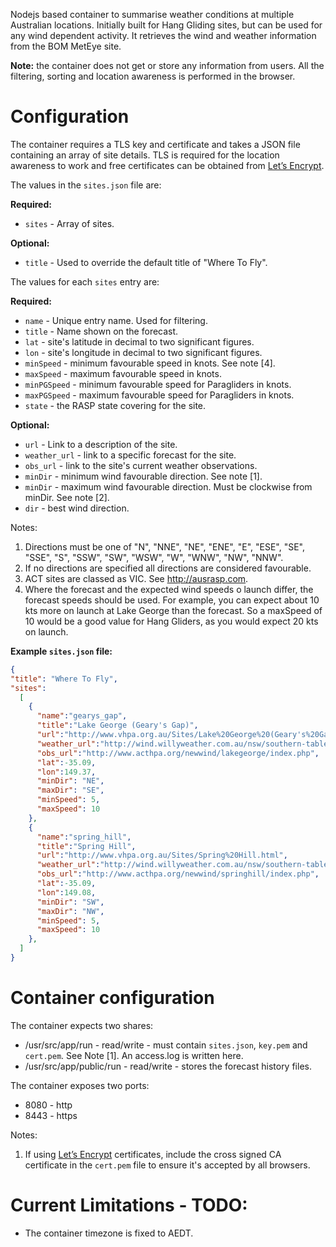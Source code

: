 Nodejs based container to summarise weather conditions at multiple Australian locations. Initially built for Hang Gliding sites, but can be used for any wind dependent activity.  It retrieves the wind and weather information from the BOM MetEye site.

**Note:** the container does not get or store any information from users. All the filtering, sorting and location awareness is performed in the browser.

# Configuration
The container requires a TLS key and certificate and takes a JSON file containing an array of site details. TLS is required for the location awareness to work and free certificates can be obtained from [Let’s Encrypt](https://letsencrypt.org).

The values in the `sites.json` file are:

**Required:**
* `sites` - Array of sites.

**Optional:**
* `title` - Used to override the default title of "Where To Fly".

The values for each `sites` entry are:

**Required:**
* `name` - Unique entry name. Used for filtering.
* `title` - Name shown on the forecast.
* `lat` - site's latitude in decimal to two significant figures.
* `lon` - site's longitude in decimal to two significant figures.
* `minSpeed` - minimum favourable speed in knots. See note [4].
* `maxSpeed` - maximum favourable speed in knots.
* `minPGSpeed` - minimum favourable speed for Paragliders in knots.
* `maxPGSpeed` - maximum favourable speed for Paragliders in knots.
* `state` - the RASP state covering for the site.

**Optional:**
* `url` - Link to a description of the site.
* `weather_url` - link to a specific forecast for the site.
* `obs_url` - link to the site's current weather observations.
* `minDir` - minimum wind favourable direction. See note [1].
* `minDir` - maximum wind favourable direction. Must be clockwise from minDir. See note [2].
* `dir` - best wind direction.

Notes:
1. Directions must be one of  "N", "NNE", "NE", "ENE", "E", "ESE", "SE", "SSE", "S", "SSW", "SW", "WSW", "W", "WNW", "NW", "NNW".
2. If no directions are specified all directions are considered favourable.
3. ACT sites are classed as VIC. See http://ausrasp.com.
4. Where the forecast and the expected wind speeds o launch differ, the forecast speeds should be used. For example, you can expect about 10 kts more on launch at Lake George than the forecast. So a maxSpeed of 10 would be a good value for Hang Gliders, as you would expect 20 kts on launch.

**Example `sites.json` file:**

```json
{
"title": "Where To Fly",
"sites":
  [
    {
      "name":"gearys_gap",
      "title":"Lake George (Geary's Gap)",
      "url":"http://www.vhpa.org.au/Sites/Lake%20George%20(Geary's%20Gap).html",
      "weather_url":"http://wind.willyweather.com.au/nsw/southern-tablelands/lake-george.html",
      "obs_url":"http://www.acthpa.org/newwind/lakegeorge/index.php",
      "lat":-35.09,
      "lon":149.37,
      "minDir": "NE",
      "maxDir": "SE",
      "minSpeed": 5,
      "maxSpeed": 10
    },
    {
      "name":"spring_hill",
      "title":"Spring Hill",
      "url":"http://www.vhpa.org.au/Sites/Spring%20Hill.html",
      "weather_url":"http://wind.willyweather.com.au/nsw/southern-tablelands/nanima.html",
      "obs_url":"http://www.acthpa.org/newwind/springhill/index.php",
      "lat":-35.09,
      "lon":149.08,
      "minDir": "SW",
      "maxDir": "NW",
      "minSpeed": 5,
      "maxSpeed": 10
    },
  ]
}
```

# Container configuration

The container expects two shares:
* /usr/src/app/run - read/write - must contain `sites.json`, `key.pem` and `cert.pem`. See Note [1]. An access.log is written here.
* /usr/src/app/public/run - read/write - stores the forecast history files.

The container exposes two ports:
* 8080 - http
* 8443 - https

Notes:
1. If using [Let’s Encrypt](https://letsencrypt.org) certificates, include the cross signed CA certificate in the `cert.pem` file to ensure it's accepted by all browsers.

# Current Limitations - TODO:
* The container timezone is fixed to AEDT.
